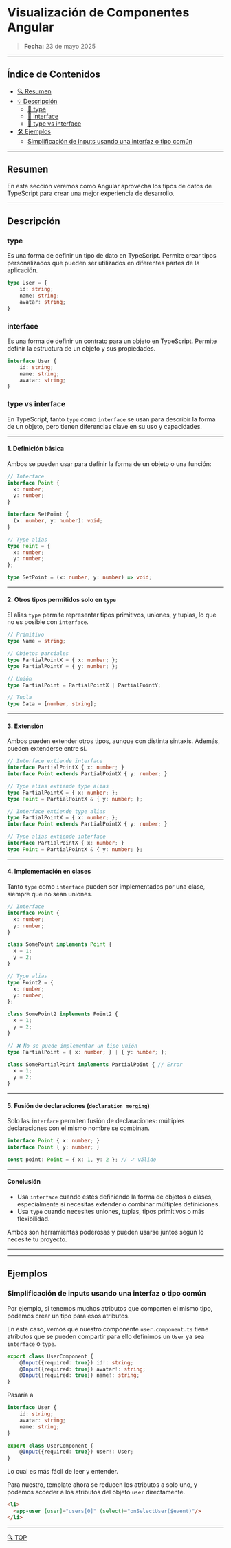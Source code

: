 # Visualización de Componentes Angular

> **Fecha:** 23 de mayo 2025

---
## Índice de Contenidos
- [🔍 Resumen](#resumen)
- [💡 Descripción](#descripción)
  - [🔧 type ](#type)
  - [🔧 interface](#interface)
  - [🔧 type vs interface](#type-vs-interface)
- [🛠️ Ejemplos](#ejemplos)
    - [Simplificación de inputs usando una interfaz o tipo común](#simplificación-de-inputs-usando-una-interfaz-o-tipo-común)

---

## Resumen
En esta sección veremos como Angular aprovecha los tipos de datos de TypeScript para crear una mejor experiencia de desarrollo.

---

## Descripción
### type
Es una forma de definir un tipo de dato en TypeScript. Permite crear tipos personalizados que pueden ser utilizados en diferentes partes de la aplicación.

```typescript
type User = {
    id: string;
    name: string;
    avatar: string;
}
```

### interface
Es una forma de definir un contrato para un objeto en TypeScript. Permite definir la estructura de un objeto y sus propiedades.

```typescript
interface User {
    id: string;
    name: string;
    avatar: string;
}
```

### type vs interface

En TypeScript, tanto `type` como `interface` se usan para describir la forma de un objeto, pero tienen diferencias clave en su uso y capacidades.

---

#### 1. Definición básica

Ambos se pueden usar para definir la forma de un objeto o una función:

```ts
// Interface
interface Point {
  x: number;
  y: number;
}

interface SetPoint {
  (x: number, y: number): void;
}

// Type alias
type Point = {
  x: number;
  y: number;
};

type SetPoint = (x: number, y: number) => void;
```

---

#### 2. Otros tipos permitidos solo en `type`

El alias `type` permite representar tipos primitivos, uniones, y tuplas, lo que no es posible con `interface`.

```ts
// Primitivo
type Name = string;

// Objetos parciales
type PartialPointX = { x: number; };
type PartialPointY = { y: number; };

// Unión
type PartialPoint = PartialPointX | PartialPointY;

// Tupla
type Data = [number, string];
```

---

#### 3. Extensión

Ambos pueden extender otros tipos, aunque con distinta sintaxis. Además, pueden extenderse entre sí.

```ts
// Interface extiende interface
interface PartialPointX { x: number; }
interface Point extends PartialPointX { y: number; }

// Type alias extiende type alias
type PartialPointX = { x: number; };
type Point = PartialPointX & { y: number; };

// Interface extiende type alias
type PartialPointX = { x: number; };
interface Point extends PartialPointX { y: number; }

// Type alias extiende interface
interface PartialPointX { x: number; }
type Point = PartialPointX & { y: number; };
```

---

#### 4. Implementación en clases

Tanto `type` como `interface` pueden ser implementados por una clase, siempre que no sean uniones.

```ts
// Interface
interface Point {
  x: number;
  y: number;
}

class SomePoint implements Point {
  x = 1;
  y = 2;
}

// Type alias
type Point2 = {
  x: number;
  y: number;
};

class SomePoint2 implements Point2 {
  x = 1;
  y = 2;
}

// ❌ No se puede implementar un tipo unión
type PartialPoint = { x: number; } | { y: number; };

class SomePartialPoint implements PartialPoint { // Error
  x = 1;
  y = 2;
}
```

---

#### 5. Fusión de declaraciones (`declaration merging`)

Solo las `interface` permiten fusión de declaraciones: múltiples declaraciones con el mismo nombre se combinan.

```ts
interface Point { x: number; }
interface Point { y: number; }

const point: Point = { x: 1, y: 2 }; // ✓ válido
```

---

#### Conclusión

* Usa `interface` cuando estés definiendo la forma de objetos o clases, especialmente si necesitas extender o combinar múltiples definiciones.
* Usa `type` cuando necesites uniones, tuplas, tipos primitivos o más flexibilidad.

Ambos son herramientas poderosas y pueden usarse juntos según lo necesite tu proyecto.

---


---

## Ejemplos

### Simplificación de inputs usando una interfaz o tipo común

Por ejemplo, si tenemos muchos atributos que comparten el mismo tipo, podemos crear un tipo para esos atributos.

En este caso, vemos que nuestro componente `user.component.ts` tiene atributos que se pueden compartir para ello definimos un `User` ya sea `interface` o `type`.
```typescript
export class UserComponent {
    @Input({required: true}) id!: string;
    @Input({required: true}) avatar!: string;
    @Input({required: true}) name!: string;
}
```
Pasaría a
```typescript
interface User {
    id: string;
    avatar: string;
    name: string;
}

export class UserComponent {
    @Input({required: true}) user!: User;
}
```
Lo cual es más fácil de leer y entender.

Para nuestro, template ahora se reducen los atributos a solo uno, y podemos acceder a los atributos del objeto `user` directamente.
```html
<li>
  <app-user [user]="users[0]" (select)="onSelectUser($event)"/>
</li>
```

---
[🔍 TOP](#índice-de-contenidos)
